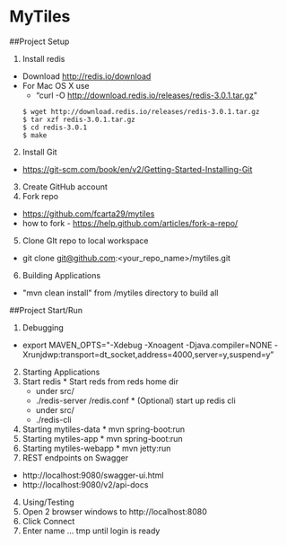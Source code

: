# MyTiles

##Project Setup

1. Install redis
  * Download http://redis.io/download
  * For Mac OS X use 
    * “curl -O http://download.redis.io/releases/redis-3.0.1.tar.gz"
    ```
    $ wget http://download.redis.io/releases/redis-3.0.1.tar.gz
    $ tar xzf redis-3.0.1.tar.gz
    $ cd redis-3.0.1
    $ make
    ```
2. Install Git
  * https://git-scm.com/book/en/v2/Getting-Started-Installing-Git
3. Create GitHub account
4. Fork repo 
  * https://github.com/fcarta29/mytiles
  * how to fork - https://help.github.com/articles/fork-a-repo/
5. Clone GIt repo to local workspace
  * git clone git@github.com:<your_repo_name>/mytiles.git
6. Building Applications
  * "mvn clean install" from /mytiles directory to build all


##Project Start/Run

1. Debugging
  * export MAVEN_OPTS="-Xdebug -Xnoagent -Djava.compiler=NONE -Xrunjdwp:transport=dt_socket,address=4000,server=y,suspend=y”
2. Starting Applications
  1. Start redis 
    * Start reds from reds home dir
      * under src/
      * ./redis-server <path-to-redis-config>/redis.conf
    * (Optional) start up redis cli
      * under src/
      * ./redis-cli
  2. Starting mytiles-data
    * mvn spring-boot:run
  3. Starting mytiles-app
    * mvn spring-boot:run
  4. Starting mytiles-webapp
    * mvn jetty:run
3. REST endpoints on Swagger
  * http://localhost:9080/swagger-ui.html
  * http://localhost:9080/v2/api-docs
4. Using/Testing
  1. Open 2 browser windows to http://localhost:8080 
  2. Click Connect
  3. Enter name … tmp until login is ready 

